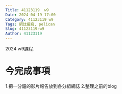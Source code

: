 ```yaml
---
Title: 41123119  w9
Date: 2024-04-19 17:00
Category: 41123119 w9
Tags: 網誌編寫, pelican
Slug: 41123119-w9
Author: 41123119
---
```


2024 w9課程.

<!-- PELICAN_END_SUMMARY -->

# 今完成事項
1.把一分鐘的影片報告放到各分組網誌
2.整理之前的blog

